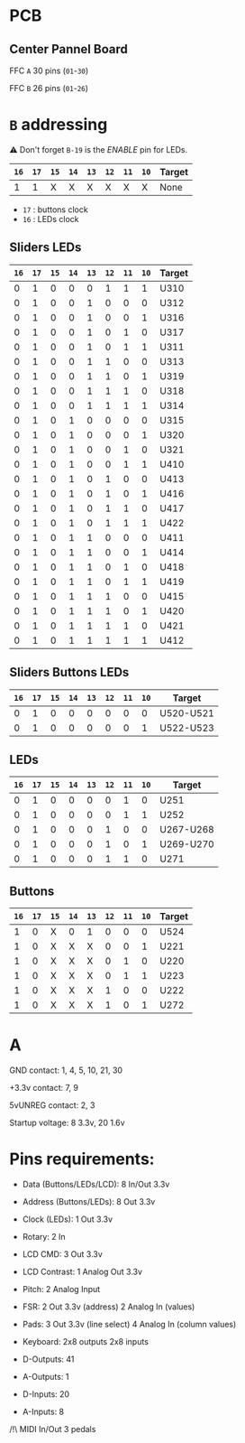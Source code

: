 # PCB

## Center Pannel Board

FFC `A` 30 pins (`01`-`30`)

FFC `B` 26 pins (`01`-`26`)


# `B` addressing

⚠️ Don't forget `B-19` is the _ENABLE_ pin for LEDs. 

| `16` | `17` | `15` | `14` | `13` | `12` | `11` | `10` | Target |
| ---- | ---- | ---- | ---- | ---- | ---- | ---- | ---- | ------ |
|  1   |  1   |   X  |   X  |   X  |   X  |   X  |   X  | None   |

* `17` : buttons clock
* `16` : LEDs clock

## Sliders LEDs

| `16` | `17` | `15` | `14` | `13` | `12` | `11` | `10` | Target |
| ---- | ---- | ---- | ---- | ---- | ---- | ---- | ---- | ------ |
|  0   |  1   |   0  |   0  |   0  |   1  |   1  |   1  | U310   |
|  0   |  1   |   0  |   0  |   1  |   0  |   0  |   0  | U312   |
|  0   |  1   |   0  |   0  |   1  |   0  |   0  |   1  | U316   |
|  0   |  1   |   0  |   0  |   1  |   0  |   1  |   0  | U317   |
|  0   |  1   |   0  |   0  |   1  |   0  |   1  |   1  | U311   |
|  0   |  1   |   0  |   0  |   1  |   1  |   0  |   0  | U313   |
|  0   |  1   |   0  |   0  |   1  |   1  |   0  |   1  | U319   |
|  0   |  1   |   0  |   0  |   1  |   1  |   1  |   0  | U318   |
|  0   |  1   |   0  |   0  |   1  |   1  |   1  |   1  | U314   |
|  0   |  1   |   0  |   1  |   0  |   0  |   0  |   0  | U315   |
|  0   |  1   |   0  |   1  |   0  |   0  |   0  |   1  | U320   |
|  0   |  1   |   0  |   1  |   0  |   0  |   1  |   0  | U321   |
|  0   |  1   |   0  |   1  |   0  |   0  |   1  |   1  | U410   |
|  0   |  1   |   0  |   1  |   0  |   1  |   0  |   0  | U413   |
|  0   |  1   |   0  |   1  |   0  |   1  |   0  |   1  | U416   |
|  0   |  1   |   0  |   1  |   0  |   1  |   1  |   0  | U417   |
|  0   |  1   |   0  |   1  |   0  |   1  |   1  |   1  | U422   |
|  0   |  1   |   0  |   1  |   1  |   0  |   0  |   0  | U411   |
|  0   |  1   |   0  |   1  |   1  |   0  |   0  |   1  | U414   |
|  0   |  1   |   0  |   1  |   1  |   0  |   1  |   0  | U418   |
|  0   |  1   |   0  |   1  |   1  |   0  |   1  |   1  | U419   |
|  0   |  1   |   0  |   1  |   1  |   1  |   0  |   0  | U415   |
|  0   |  1   |   0  |   1  |   1  |   1  |   0  |   1  | U420   |
|  0   |  1   |   0  |   1  |   1  |   1  |   1  |   0  | U421   |
|  0   |  1   |   0  |   1  |   1  |   1  |   1  |   1  | U412   |


## Sliders Buttons LEDs

| `16` | `17` | `15` | `14` | `13` | `12` | `11` | `10` | Target |
| ---- | ---- | ---- | ---- | ---- | ---- | ---- | ---- | ------ |
|  0   |   1  |   0  |   0  |   0  |   0  |   0  |   0  | U520-U521   |
|  0   |   1  |   0  |   0  |   0  |   0  |   0  |   1  | U522-U523   |


## LEDs
| `16` | `17` | `15` | `14` | `13` | `12` | `11` | `10` | Target |
| ---- | ---- | ---- | ---- | ---- | ---- | ---- | ---- | ------ |
|   0  |   1  |   0  |   0  |   0  |   0  |   1  |   0  | U251   |
|   0  |   1  |   0  |   0  |   0  |   0  |   1  |   1  | U252   |
|   0  |   1  |   0  |   0  |   0  |   1  |   0  |   0  | U267-U268   |
|   0  |   1  |   0  |   0  |   0  |   1  |   0  |   1  | U269-U270   |
|   0  |   1  |   0  |   0  |   0  |   1  |   1  |   0  | U271   |

## Buttons
| `16` | `17` | `15` | `14` | `13` | `12` | `11` | `10` | Target |
| ---- | ---- | ---- | ---- | ---- | ---- | ---- | ---- | ------ |
|   1  |   0  |   X  |  0   |   1  |   0  |   0  |   0  | U524 |
|  1   |   0  |   X  |  X   |   X  |   0  |   0  |   1  | U221 |
|  1   |   0  |   X  |  X   |   X  |   0  |   1  |   0  | U220 |
|  1   |   0  |   X  |  X   |   X  |   0  |   1  |   1  | U223 |
|  1   |   0  |   X  |  X   |   X  |   1  |   0  |   0  | U222 |
|  1   |   0  |   X  |  X   |   X  |   1  |   0  |   1  | U272 |


# A

GND contact:
1, 4, 5, 10, 21, 30

+3.3v contact:
7, 9

5vUNREG contact:
2, 3

Startup voltage:
8 3.3v, 20 1.6v



# Pins requirements:

* Data (Buttons/LEDs/LCD): 8 In/Out 3.3v
* Address (Buttons/LEDs): 8 Out 3.3v
* Clock (LEDs): 1 Out 3.3v
* Rotary: 2 In
* LCD CMD: 3 Out 3.3v
* LCD Contrast: 1 Analog Out 3.3v
* Pitch: 2 Analog Input
* FSR: 2 Out 3.3v (address) 2 Analog In (values)
* Pads: 3 Out 3.3v (line select) 4 Analog In (column values)
* Keyboard: 2x8 outputs 2x8 inputs


* D-Outputs: 41
* A-Outputs: 1
* D-Inputs: 20
* A-Inputs: 8

/!\ MIDI In/Out
 3 pedals
 
